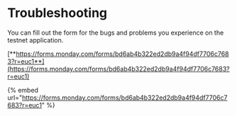 # Troubleshooting

You can fill out the form for the bugs and problems you experience on the testnet application.

[**https://forms.monday.com/forms/bd6ab4b322ed2db9a4f94df7706c7683?r=euc1**](https://forms.monday.com/forms/bd6ab4b322ed2db9a4f94df7706c7683?r=euc1)

{% embed url="https://forms.monday.com/forms/bd6ab4b322ed2db9a4f94df7706c7683?r=euc1" %}
